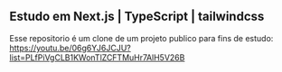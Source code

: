 ## Estudo em Next.js | TypeScript | tailwindcss
Esse repositorio é um clone de um projeto publico para fins de estudo: https://youtu.be/06g6YJ6JCJU?list=PLfPiVgCLB1KWonTlZCFTMuHr7AlH5V26B
